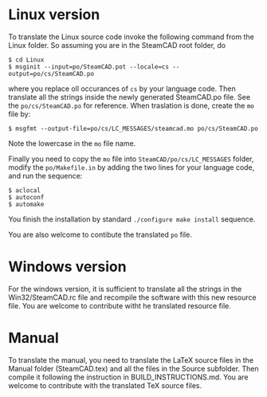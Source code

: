 # Linux version
To translate the Linux source code invoke the following command from the Linux folder. So assuming
you are in the SteamCAD root folder, do
```
$ cd Linux
$ msginit --input=po/SteamCAD.pot --locale=cs --output=po/cs/SteamCAD.po
```
where you replace oll occurances of `cs` by your language code. Then translate all the strings inside
the newly generated SteamCAD.po file. See the `po/cs/SteamCAD.po` for reference. When traslation
is done, create the `mo` file by:
```
$ msgfmt --output-file=po/cs/LC_MESSAGES/steamcad.mo po/cs/SteamCAD.po
```
Note the lowercase in the `mo` file name.

Finally you need to copy the `mo` file into `SteamCAD/po/cs/LC_MESSAGES` folder, modify the `po/Makefile.in`
by adding the two lines for your language code, and run the sequence:
```
$ aclocal
$ autoconf
$ automake
```

You finish the installation by standard `./configure make install` sequence.

You are also welcome to contibute the translated `po` file.

# Windows version
For the windows version, it is sufficient to translate all the strings in the Win32/SteamCAD.rc file and
recompile the software with this new resource file. You are welcome to contribute witht he translated
resource file.

# Manual
To translate the manual, you need to translate the LaTeX source files in the Manual folder (SteamCAD.tex)
and all the files in the Source subfolder. Then compile it following the instruction in BUILD_INSTRUCTIONS.md.
You are welcome to contribute with the translated TeX source files.
